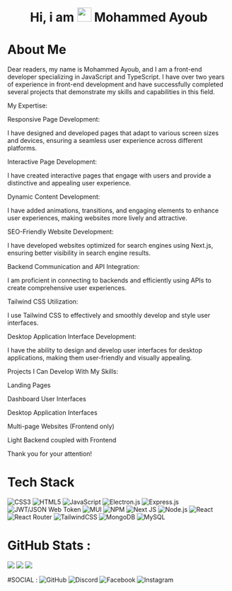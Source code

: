 <div align="center"><h1> Hi, i am <img src="https://raw.githubusercontent.com/TheDudeThatCode/TheDudeThatCode/master/Assets/Hi.gif" width="32px"/> Mohammed Ayoub </h1> </div>

# About Me
Dear readers, my name is Mohammed Ayoub, and I am a front-end developer specializing in JavaScript and TypeScript. I have over two years of experience in front-end development and have successfully completed several projects that demonstrate my skills and capabilities in this field.

My Expertise:

Responsive Page Development:

I have designed and developed pages that adapt to various screen sizes and devices, ensuring a seamless user experience across different platforms.

Interactive Page Development:

I have created interactive pages that engage with users and provide a distinctive and appealing user experience.

Dynamic Content Development:

I have added animations, transitions, and engaging elements to enhance user experiences, making websites more lively and attractive.

SEO-Friendly Website Development:

I have developed websites optimized for search engines using Next.js, ensuring better visibility in search engine results.

Backend Communication and API Integration:

I am proficient in connecting to backends and efficiently using APIs to create comprehensive user experiences.

Tailwind CSS Utilization:

I use Tailwind CSS to effectively and smoothly develop and style user interfaces.

Desktop Application Interface Development:

I have the ability to design and develop user interfaces for desktop applications, making them user-friendly and visually appealing.

Projects I Can Develop With My Skills:

Landing Pages

Dashboard User Interfaces

Desktop Application Interfaces

Multi-page Websites (Frontend only)

Light Backend coupled with Frontend

Thank you for your attention!



# Tech Stack
![CSS3](https://img.shields.io/badge/css3-%231572B6.svg?logo=css3&logoColor=white&style=for-the-badge)
![HTML5](https://img.shields.io/badge/html5-%23E34F26.svg?logo=html5&logoColor=white&style=for-the-badge)
![JavaScript](https://img.shields.io/badge/javascript-%23323330.svg?logo=javascript&logoColor=%23F7DF1E&style=for-the-badge)
![Electron.js](https://img.shields.io/badge/Electron-191970?logo=Electron&logoColor=white&style=for-the-badge)
![Express.js](https://img.shields.io/badge/express.js-%23404d59.svg?logo=express&logoColor=%2361DAFB&style=for-the-badge)
![JWT/JSON Web Token](https://img.shields.io/badge/JWT-black?logo=JSON%20web%20tokens&style=for-the-badge)
![MUI ](https://img.shields.io/badge/MUI-%230081CB.svg?logo=material-ui&logoColor=white&style=for-the-badge)
![NPM ](https://img.shields.io/badge/NPM-%23000000.svg?logo=npm&logoColor=white&style=for-the-badge)
![Next JS ](https://img.shields.io/badge/Next-black?logo=next.js&logoColor=white&style=for-the-badge)
![Node.js ](https://img.shields.io/badge/node.js-6DA55F?logo=node.js&logoColor=white&style=for-the-badge)
![React](https://img.shields.io/badge/react-%2320232a.svg?logo=react&logoColor=%2361DAFB&style=for-the-badge)
![React Router](https://img.shields.io/badge/React_Router-CA4245?logo=react-router&logoColor=white&style=for-the-badge)
![TailwindCSS](https://img.shields.io/badge/tailwindcss-%2338B2AC.svg?logo=tailwind-css&logoColor=white&style=for-the-badge)
![MongoDB](https://img.shields.io/badge/MongoDB-%234ea94b.svg?logo=mongodb&logoColor=white&style=for-the-badge)
![MySQL](https://img.shields.io/badge/mysql-%2300f.svg?logo=mysql&logoColor=white&style=for-the-badge)


# GitHub Stats :
![](https://github-readme-stats.vercel.app/api?username=Mohmed-Ayoub-Js&hide_border=false&include_all_commits=false&count_private=false)
![](https://github-readme-streak-stats.herokuapp.com/?user=Mohmed-Ayoub-Js&hide_border=false)
![](https://github-readme-stats.vercel.app/api/top-langs/?username=Mohmed-Ayoub-Js&hide_border=false&include_all_commits=false&count_private=false&layout=compact)

#SOCIAL : 
![GitHub](https://img.shields.io/badge/github-%23121011.svg?logo=github&logoColor=white&style=for-the-badge)
![Discord](https://img.shields.io/badge/%3CServer%3E-%237289DA.svg?logo=discord&logoColor=white&style=for-the-badge)
![Facebook](https://img.shields.io/badge/Facebook-%231877F2.svg?logo=Facebook&logoColor=white&style=for-the-badge)
![Instagram](https://img.shields.io/badge/<handle>-%23E4405F.svg?logo=Instagram&logoColor=white&style=for-the-badge)
